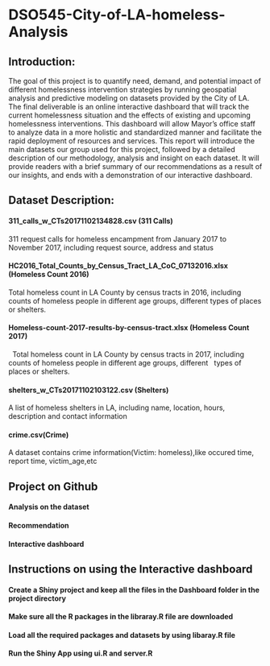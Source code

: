# DSO545-City-of-LA-homeless-Analysis



## Introduction:
The goal of this project is to quantify need, demand, and potential impact of different
homelessness intervention strategies by running geospatial analysis and predictive modeling on datasets provided by the City of LA. 
The final deliverable is an online interactive dashboard that will track the current homelessness situation and the effects of existing and upcoming homelessness interventions. This dashboard will allow Mayor’s office staff to analyze data in a more holistic and standardized manner and facilitate the rapid deployment of resources and services.
This report will introduce the main datasets our group used for this project, followed by a detailed description of our methodology, analysis and insight on each dataset. It will provide readers with a brief summary of our recommendations as a result of our insights, and ends with a demonstration of our interactive dashboard.
                       
                                                                                         
                           
## Dataset Description:
#### 311_calls_w_CTs20171102134828.csv (311 Calls)
   311 request calls for homeless encampment from January 2017 to November 2017, including request source, address and status
#### HC2016_Total_Counts_by_Census_Tract_LA_CoC_07132016.xlsx (Homeless Count 2016)
   Total homeless count in LA County by census tracts in 2016, including counts of homeless people in different age groups, different         types of places or shelters.
#### Homeless-count-2017-results-by-census-tract.xlsx (Homeless Count 2017)
   Total homeless count in LA County by census tracts in 2017, including counts of homeless people in different age groups, different   types of places or shelters.
#### shelters_w_CTs20171102103122.csv (Shelters)
   A list of homeless shelters in LA, including name, location, hours, description and contact information
#### crime.csv(Crime)
A dataset contains crime information(Victim: homeless),like occured time, report time, victim_age,etc



## Project on Github
#### Analysis on the dataset
#### Recommendation 
#### Interactive dashboard 



## Instructions on using the Interactive dashboard
#### Create a Shiny project and keep all the files in the Dashboard folder in the project directory
#### Make sure all the R packages in the libraray.R file are downloaded
#### Load all the required packages and datasets by using libaray.R file
#### Run the Shiny App using ui.R and server.R
